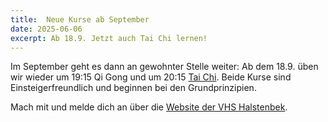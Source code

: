 ```yaml
---
title:  Neue Kurse ab September
date: 2025-06-06
excerpt: Ab 18.9. Jetzt auch Tai Chi lernen!
---
```

Im September geht es dann an gewohnter Stelle weiter:
Ab dem 18.9. üben wir wieder um 19:15 Qi Gong und um 20:15 [Tai Chi](https://www.vhs-halstenbek.de/p/gesundheit-fitness-und-ernaehrung/yoga-pilates-entspannung/tai-chi-fuer-einsteiger-innen-521-C-252-3117A).
Beide  Kurse sind Einsteigerfreundlich und beginnen bei den Grundprinzipien.

Mach mit und melde dich an über die [Website der VHS Halstenbek](https://www.vhs-halstenbek.de/p/gesundheit-fitness-und-ernaehrung/yoga-pilates-entspannung/qi-gong-fuer-einsteiger-innen-521-C-251-3117A).